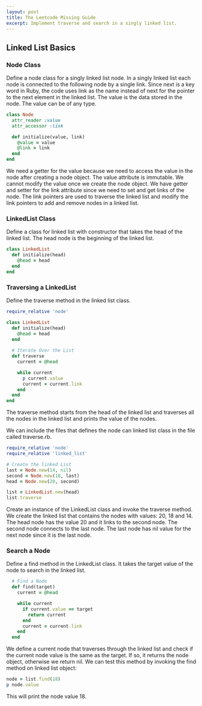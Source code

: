 ```yaml
---
layout: post
title: The Leetcode Missing Guide
excerpt: Implement traverse and search in a singly linked list.
---
```

 
## Linked List Basics

### Node Class

Define a node class for a singly linked list node. In a singly linked list each node is connected to the following node by a single link. Since next is a key word in Ruby, the code uses link as the name instead of next for the pointer to the next element in the linked list. The value is the data stored in the node. The value can be of any type.

```ruby
class Node
  attr_reader :value
  attr_accessor :link

  def initialize(value, link)
    @value = value
    @link = link
  end
end
```

We need a getter for the value because we need to access the value in the node after creating a node object. The value attribute is immutable. We cannot modify the value once we create the node object. We have getter and setter for the link attribute since we need to set and get links of the node. The link pointers are used to traverse the linked list and modify the link pointers to add and remove nodes in a linked list.

### LinkedList Class

Define a class for linked list with constructor that takes the head of the linked list. The head node is the beginning of the linked list.

```ruby
class LinkedList
  def initialize(head)
    @head = head
  end
end
```

### Traversing a LinkedList

Define the traverse method in the linked list class.

```ruby
require_relative 'node'

class LinkedList
  def initialize(head)
    @head = head
  end
  
  # Iterate Over the List
  def traverse
    current = @head

    while current
      p current.value
      current = current.link
    end
  end
end
```

The traverse method starts from the head of the linked list and traverses all the nodes in the linked list and prints the value of the nodes. 

We can include the files that defines the node can linked list class in the file called traverse.rb.

```ruby
require_relative 'node'
require_relative 'linked_list'

# Create the linked List
last = Node.new(14, nil)
second = Node.new(18, last)
head = Node.new(20, second)

list = LinkedList.new(head)
list.traverse
```

Create an instance of the LinkedList class and invoke the traverse method. We create the linked list that contains the nodes with values: 20, 18 and 14. The head node has the value 20 and it links to the second node. The second node connects to the last node. The last node has nil value for the next node since it is the last node. 

### Search a Node

Define a find method in the LinkedList class. It takes the target value of the node to search in the linked list.

```ruby
  # Find a Node
  def find(target)
    current = @head

    while current
      if current.value == target
        return current
      end
      current = current.link
    end  
  end
```

We define a current node that traverses through the linked list and check if the current node value is the same as the target. If so, it returns the node object, otherwise we return nil. We can test this method by invoking the find method on linked list object:

```ruby
node = list.find(18)
p node.value
```

This will print the node value 18.










